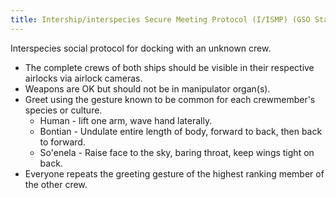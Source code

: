 ```yaml
---
title: Intership/interspecies Secure Meeting Protocol (I/ISMP) (GSO Standard No. 314159265359)
---
```


Interspecies social protocol for docking with an unknown crew.

<!--more-->

* The complete crews of both ships should be visible in their respective airlocks via airlock cameras.
* Weapons are OK but should not be in manipulator organ(s).
* Greet using the gesture known to be common for each crewmember's species or culture.
  * Human - lift one arm, wave hand laterally.
  * Bontian - Undulate entire length of body, forward to back, then back to forward.
  * So'enela - Raise face to the sky, baring throat, keep wings tight on back.
* Everyone repeats the greeting gesture of the highest ranking member of the other crew.
